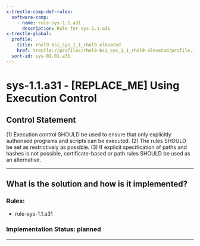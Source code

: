 ```yaml
---
x-trestle-comp-def-rules:
  software-comp:
    - name: rule-sys-1.1.a31
      description: Rule for sys-1.1.a31
x-trestle-global:
  profile:
    title: rhel9-bsi_sys_1_1_rhel9-elevated
    href: trestle://profiles/rhel9-bsi_sys_1_1_rhel9-elevated/profile.json
  sort-id: sys-01.01.a31
---
```


# sys-1.1.a31 - \[REPLACE_ME\] Using Execution Control

## Control Statement

(1) Execution control SHOULD be used to ensure that only explicitly authorised programs and
scripts can be executed. (2) The rules SHOULD be set as restrictively as possible. (3) If explicit
specification of paths and hashes is not possible, certificate-based or path rules SHOULD be
used as an alternative.

______________________________________________________________________

## What is the solution and how is it implemented?

<!-- For implementation status enter one of: implemented, partial, planned, alternative, not-applicable -->

<!-- Note that the list of rules under ### Rules: is read-only and changes will not be captured after assembly to JSON -->

<!-- Add control implementation description here for control: sys-1.1.a31 -->

### Rules:

  - rule-sys-1.1.a31

### Implementation Status: planned

______________________________________________________________________
